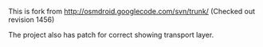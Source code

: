 This is fork from http://osmdroid.googlecode.com/svn/trunk/ (Checked out revision 1456)

The project also has patch for correct showing transport layer.
